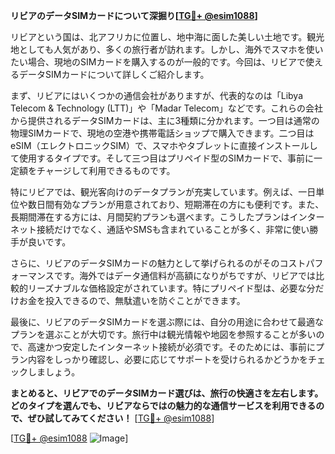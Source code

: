 **リビアのデータSIMカードについて深掘り[[TG💪+ @esim1088](https://t.me/s/esim1088)]**

リビアという国は、北アフリカに位置し、地中海に面した美しい土地です。観光地としても人気があり、多くの旅行者が訪れます。しかし、海外でスマホを使いたい場合、現地のSIMカードを購入するのが一般的です。今回は、リビアで使えるデータSIMカードについて詳しくご紹介します。

まず、リビアにはいくつかの通信会社がありますが、代表的なのは「Libya Telecom & Technology (LTT)」や「Madar Telecom」などです。これらの会社から提供されるデータSIMカードは、主に3種類に分かれます。一つ目は通常の物理SIMカードで、現地の空港や携帯電話ショップで購入できます。二つ目はeSIM（エレクトロニックSIM）で、スマホやタブレットに直接インストールして使用するタイプです。そして三つ目はプリペイド型のSIMカードで、事前に一定額をチャージして利用できるものです。

特にリビアでは、観光客向けのデータプランが充実しています。例えば、一日単位や数日間有効なプランが用意されており、短期滞在の方にも便利です。また、長期間滞在する方には、月間契約プランも選べます。こうしたプランはインターネット接続だけでなく、通話やSMSも含まれていることが多く、非常に使い勝手が良いです。

さらに、リビアのデータSIMカードの魅力として挙げられるのがそのコストパフォーマンスです。海外ではデータ通信料が高額になりがちですが、リビアでは比較的リーズナブルな価格設定がされています。特にプリペイド型は、必要な分だけお金を投入できるので、無駄遣いを防ぐことができます。

最後に、リビアのデータSIMカードを選ぶ際には、自分の用途に合わせて最適なプランを選ぶことが大切です。旅行中は観光情報や地図を参照することが多いので、高速かつ安定したインターネット接続が必須です。そのためには、事前にプラン内容をしっかり確認し、必要に応じてサポートを受けられるかどうかをチェックしましょう。

**まとめると、リビアでのデータSIMカード選びは、旅行の快適さを左右します。どのタイプを選んでも、リビアならではの魅力的な通信サービスを利用できるので、ぜひ試してみてください！** [[TG💪+ @esim1088](https://t.me/s/esim1088)]

[[TG💪+ @esim1088](https://t.me/s/esim1088) ![Image](https://i.postimg.cc/Y0z9fWf4/image.png)]
